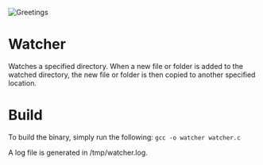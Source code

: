 ![Greetings](https://github.com/JonathanShrek/Watcher/actions/workflows/greetings.yml/badge.svg)

# Watcher
Watches a specified directory. When a new file or folder is added to the watched directory, the new file or folder is then copied to another specified location.

# Build
To build the binary, simply run the following:
```gcc -o watcher watcher.c```

A log file is generated in /tmp/watcher.log.